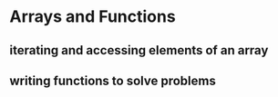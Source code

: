 # Arrays and Functions


## iterating and accessing elements of an array 

## writing functions to solve problems
